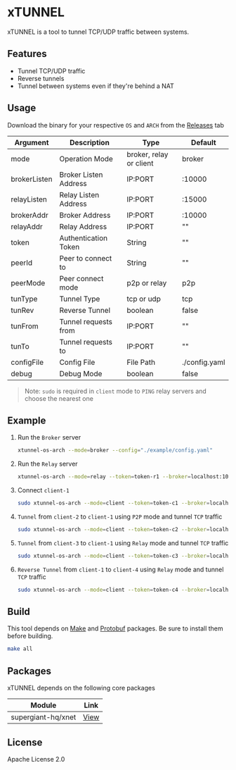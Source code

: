 # xTUNNEL

xTUNNEL is a tool to tunnel TCP/UDP traffic between systems.

## Features

- Tunnel TCP/UDP traffic
- Reverse tunnels
- Tunnel between systems even if they're behind a NAT

## Usage

Download the binary for your respective `OS` and `ARCH` from the [Releases][releases] tab

| Argument     | Description           | Type                    | Default       |
| ------------ | --------------------- | ----------------------- | ------------- |
| mode         | Operation Mode        | broker, relay or client | broker        |
| brokerListen | Broker Listen Address | IP:PORT                 | :10000        |
| relayListen  | Relay Listen Address  | IP:PORT                 | :15000        |
| brokerAddr   | Broker Address        | IP:PORT                 | :10000        |
| relayAddr    | Relay Address         | IP:PORT                 | ""            |
| token        | Authentication Token  | String                  | ""            |
| peerId       | Peer to connect to    | String                  | ""            |
| peerMode     | Peer connect mode     | p2p or relay            | p2p           |
| tunType      | Tunnel Type           | tcp or udp              | tcp           |
| tunRev       | Reverse Tunnel        | boolean                 | false         |
| tunFrom      | Tunnel requests from  | IP:PORT                 | ""            |
| tunTo        | Tunnel requests to    | IP:PORT                 | ""            |
| configFile   | Config File           | File Path               | ./config.yaml |
| debug        | Debug Mode            | boolean                 | false         |

> Note: `sudo` is required in `client` mode to `PING` relay servers and choose the nearest one

## Example

1.  Run the `Broker` server

    ```sh
    xtunnel-os-arch --mode=broker --config="./example/config.yaml"
    ```

2.  Run the `Relay` server

    ```sh
    xtunnel-os-arch --mode=relay --token=token-r1 --broker=localhost:10000
    ```

3.  Connect `client-1`

    ```sh
    sudo xtunnel-os-arch --mode=client --token=token-c1 --broker=localhost:10000
    ```

4.  `Tunnel` from `client-2` to `client-1` using `P2P` mode and tunnel `TCP` traffic

    ```sh
    sudo xtunnel-os-arch --mode=client --token=token-c2 --broker=localhost:10000 --peerid=client-1 --peermode=p2p --tuntype=tcp --tunfrom=:8000 --tunto=192.168.1.100:22
    ```

5.  `Tunnel` from `client-3` to `client-1` using `Relay` mode and tunnel `TCP` traffic

    ```sh
    sudo xtunnel-os-arch --mode=client --token=token-c3 --broker=localhost:10000 --peerid=client-1 --peermode=relay --tuntype=tcp --tunfrom=:8100 --tunto=192.168.1.100:22
    ```

6.  `Reverse Tunnel` from `client-1` to `client-4` using `Relay` mode and tunnel `TCP` traffic

    ```sh
    sudo xtunnel-os-arch --mode=client --token=token-c4 --broker=localhost:10000 --peerid=client-3 --peermode=p2p --tuntype=tcp --tunrev=true --tunfrom=:9100 --tunto=192.168.1.100:22
    ```

## Build

This tool depends on [Make][toolmake] and [Protobuf][toolprotobuf] packages. Be sure to install them before building.

```sh
make all
```

## Packages

xTUNNEL depends on the following core packages

| Module             | Link            |
| ------------------ | --------------- |
| supergiant-hq/xnet | [View][pkgxnet] |

## License

Apache License 2.0

[//]: # "Links"
[pkgxnet]: https://github.com/supergiant-hq/xnet
[releases]: https://github.com/supergiant-hq/xtunnel/releases
[toolprotobuf]: https://developers.google.com/protocol-buffers/
[toolmake]: https://www.gnu.org/software/make/
